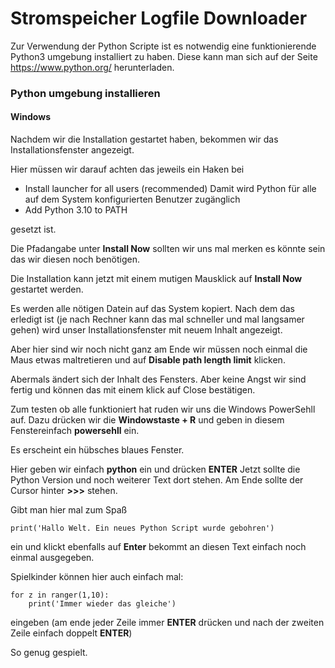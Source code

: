 # Stromspeicher Logfile Downloader

Zur Verwendung der Python Scripte ist es notwendig eine funktionierende Python3 umgebung installiert zu haben.
Diese kann man sich auf der Seite https://www.python.org/ herunterladen.

### Python umgebung installieren

#### Windows

Nachdem wir die Installation gestartet haben, bekommen wir das Installationsfenster angezeigt.

Hier müssen wir darauf achten das jeweils ein Haken bei

- Install launcher for all users (recommended)
    Damit wird Python für alle auf dem System konfigurierten Benutzer zugänglich
- Add Python 3.10 to PATH

gesetzt ist.

Die Pfadangabe unter **Install Now** sollten wir uns mal merken es könnte sein das wir diesen noch benötigen.

Die Installation kann jetzt mit einem mutigen  Mausklick auf **Install Now** gestartet werden.

Es werden alle nötigen Datein auf das System kopiert. Nach dem das erledigt ist (je nach Rechner kann das mal schneller und mal langsamer gehen) wird unser Installationsfenster mit neuem Inhalt angezeigt.

Aber hier sind wir noch nicht ganz am Ende wir müssen noch einmal die Maus etwas maltretieren und auf **Disable path length limit** klicken.

Abermals ändert sich der Inhalt des Fensters. Aber keine Angst wir sind fertig und können das mit einem klick auf Close bestätigen.

Zum testen ob alle funktioniert hat ruden wir uns die Windows PowerSehll auf. Dazu drücken wir die **Windowstaste + R** und geben in diesem Fenstereinfach **powersehll** ein.

Es erscheint ein hübsches blaues Fenster. 

Hier geben wir einfach **python** ein und drücken **ENTER**
Jetzt sollte die Python Version und noch weiterer Text dort stehen. Am Ende sollte der Cursor hinter **>>>** stehen.

Gibt man hier mal zum Spaß 

```
print('Hallo Welt. Ein neues Python Script wurde gebohren')
```

ein und klickt ebenfalls auf **Enter** bekommt an diesen Text einfach noch einmal ausgegeben.

Spielkinder können hier auch einfach mal:

```
for z in ranger(1,10):
    print('Immer wieder das gleiche')
```

eingeben (am ende jeder Zeile immer **ENTER** drücken und nach der zweiten Zeile einfach doppelt **ENTER**)

So genug gespielt.


